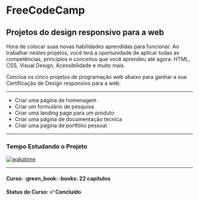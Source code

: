 <h1>FreeCodeCamp</h1>
<h2>Projetos do design responsivo para a web</h2>

<p>Hora de colocar suas novas habilidades aprendidas para funcionar. Ao trabalhar nestes projetos, você terá a oportunidade de aplicar todas as competências, princípios e conceitos que você aprendeu até agora: HTML, CSS, Visual Design, Acessibilidade e muito mais.</p>

<p>Conclua os cinco projetos de programação web abaixo para ganhar a sua Certificação de Design responsivo para a web.</p>

<hr>

<ul>
  <li>Criar uma página de homenagem</li>
  <li>Criar um formulário de pesquisa</li>
  <li>Criar uma landing page para um produto</li>
  <li>Criar uma página de documentação técnica</li>
  <li>Criar uma página de portfólio pessoal</li>
</ul>

<hr>

<h3>Tempo Estudando o Projeto</h3>

<p>
  <a href="https://wakatime.com/badge/github/EdiJunior88/FreeCodeCamp_Projetos_do_Design_Responsivo">
    <img src="https://wakatime.com/badge/github/EdiJunior88/FreeCodeCamp_Projetos_do_Design_Responsivo.svg" alt="wakatime">
  </a>
</p>

<hr>

<h4><b>Curso:</b> :green_book: :books: 22 capítulos</h4>
<h4><b>Status do Curso:</b> ✅ Concluído</h4>